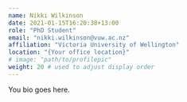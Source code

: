 ```yaml
---
name: Nikki Wilkinson
date: 2021-01-15T16:20:38+13:00
role: "PhD Student"
email: "nikki.wilkinson@vuw.ac.nz"
affiliation: "Victoria University of Wellington"
location: "{Your office location}"
# image: "path/to/profilepic"
weight: 20 # used to adjust display order
---
```


You bio goes here.
